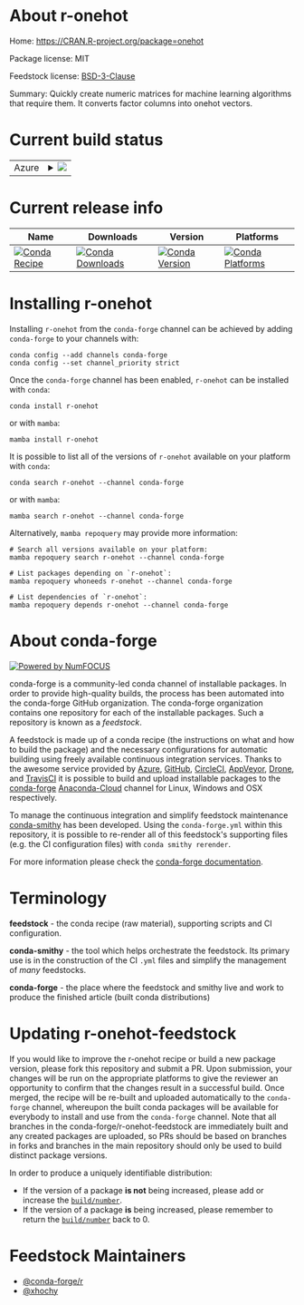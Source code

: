 About r-onehot
==============

Home: https://CRAN.R-project.org/package=onehot

Package license: MIT

Feedstock license: [BSD-3-Clause](https://github.com/conda-forge/r-onehot-feedstock/blob/main/LICENSE.txt)

Summary: Quickly create numeric matrices for machine learning algorithms that require them. It converts factor columns into onehot vectors.

Current build status
====================


<table>
    
  <tr>
    <td>Azure</td>
    <td>
      <details>
        <summary>
          <a href="https://dev.azure.com/conda-forge/feedstock-builds/_build/latest?definitionId=7206&branchName=main">
            <img src="https://dev.azure.com/conda-forge/feedstock-builds/_apis/build/status/r-onehot-feedstock?branchName=main">
          </a>
        </summary>
        <table>
          <thead><tr><th>Variant</th><th>Status</th></tr></thead>
          <tbody><tr>
              <td>linux_64_r_base4.1</td>
              <td>
                <a href="https://dev.azure.com/conda-forge/feedstock-builds/_build/latest?definitionId=7206&branchName=main">
                  <img src="https://dev.azure.com/conda-forge/feedstock-builds/_apis/build/status/r-onehot-feedstock?branchName=main&jobName=linux&configuration=linux_64_r_base4.1" alt="variant">
                </a>
              </td>
            </tr><tr>
              <td>linux_64_r_base4.2</td>
              <td>
                <a href="https://dev.azure.com/conda-forge/feedstock-builds/_build/latest?definitionId=7206&branchName=main">
                  <img src="https://dev.azure.com/conda-forge/feedstock-builds/_apis/build/status/r-onehot-feedstock?branchName=main&jobName=linux&configuration=linux_64_r_base4.2" alt="variant">
                </a>
              </td>
            </tr><tr>
              <td>osx_64_r_base4.1</td>
              <td>
                <a href="https://dev.azure.com/conda-forge/feedstock-builds/_build/latest?definitionId=7206&branchName=main">
                  <img src="https://dev.azure.com/conda-forge/feedstock-builds/_apis/build/status/r-onehot-feedstock?branchName=main&jobName=osx&configuration=osx_64_r_base4.1" alt="variant">
                </a>
              </td>
            </tr><tr>
              <td>osx_64_r_base4.2</td>
              <td>
                <a href="https://dev.azure.com/conda-forge/feedstock-builds/_build/latest?definitionId=7206&branchName=main">
                  <img src="https://dev.azure.com/conda-forge/feedstock-builds/_apis/build/status/r-onehot-feedstock?branchName=main&jobName=osx&configuration=osx_64_r_base4.2" alt="variant">
                </a>
              </td>
            </tr><tr>
              <td>win_64</td>
              <td>
                <a href="https://dev.azure.com/conda-forge/feedstock-builds/_build/latest?definitionId=7206&branchName=main">
                  <img src="https://dev.azure.com/conda-forge/feedstock-builds/_apis/build/status/r-onehot-feedstock?branchName=main&jobName=win&configuration=win_64_" alt="variant">
                </a>
              </td>
            </tr>
          </tbody>
        </table>
      </details>
    </td>
  </tr>
</table>

Current release info
====================

| Name | Downloads | Version | Platforms |
| --- | --- | --- | --- |
| [![Conda Recipe](https://img.shields.io/badge/recipe-r--onehot-green.svg)](https://anaconda.org/conda-forge/r-onehot) | [![Conda Downloads](https://img.shields.io/conda/dn/conda-forge/r-onehot.svg)](https://anaconda.org/conda-forge/r-onehot) | [![Conda Version](https://img.shields.io/conda/vn/conda-forge/r-onehot.svg)](https://anaconda.org/conda-forge/r-onehot) | [![Conda Platforms](https://img.shields.io/conda/pn/conda-forge/r-onehot.svg)](https://anaconda.org/conda-forge/r-onehot) |

Installing r-onehot
===================

Installing `r-onehot` from the `conda-forge` channel can be achieved by adding `conda-forge` to your channels with:

```
conda config --add channels conda-forge
conda config --set channel_priority strict
```

Once the `conda-forge` channel has been enabled, `r-onehot` can be installed with `conda`:

```
conda install r-onehot
```

or with `mamba`:

```
mamba install r-onehot
```

It is possible to list all of the versions of `r-onehot` available on your platform with `conda`:

```
conda search r-onehot --channel conda-forge
```

or with `mamba`:

```
mamba search r-onehot --channel conda-forge
```

Alternatively, `mamba repoquery` may provide more information:

```
# Search all versions available on your platform:
mamba repoquery search r-onehot --channel conda-forge

# List packages depending on `r-onehot`:
mamba repoquery whoneeds r-onehot --channel conda-forge

# List dependencies of `r-onehot`:
mamba repoquery depends r-onehot --channel conda-forge
```


About conda-forge
=================

[![Powered by
NumFOCUS](https://img.shields.io/badge/powered%20by-NumFOCUS-orange.svg?style=flat&colorA=E1523D&colorB=007D8A)](https://numfocus.org)

conda-forge is a community-led conda channel of installable packages.
In order to provide high-quality builds, the process has been automated into the
conda-forge GitHub organization. The conda-forge organization contains one repository
for each of the installable packages. Such a repository is known as a *feedstock*.

A feedstock is made up of a conda recipe (the instructions on what and how to build
the package) and the necessary configurations for automatic building using freely
available continuous integration services. Thanks to the awesome service provided by
[Azure](https://azure.microsoft.com/en-us/services/devops/), [GitHub](https://github.com/),
[CircleCI](https://circleci.com/), [AppVeyor](https://www.appveyor.com/),
[Drone](https://cloud.drone.io/welcome), and [TravisCI](https://travis-ci.com/)
it is possible to build and upload installable packages to the
[conda-forge](https://anaconda.org/conda-forge) [Anaconda-Cloud](https://anaconda.org/)
channel for Linux, Windows and OSX respectively.

To manage the continuous integration and simplify feedstock maintenance
[conda-smithy](https://github.com/conda-forge/conda-smithy) has been developed.
Using the ``conda-forge.yml`` within this repository, it is possible to re-render all of
this feedstock's supporting files (e.g. the CI configuration files) with ``conda smithy rerender``.

For more information please check the [conda-forge documentation](https://conda-forge.org/docs/).

Terminology
===========

**feedstock** - the conda recipe (raw material), supporting scripts and CI configuration.

**conda-smithy** - the tool which helps orchestrate the feedstock.
                   Its primary use is in the construction of the CI ``.yml`` files
                   and simplify the management of *many* feedstocks.

**conda-forge** - the place where the feedstock and smithy live and work to
                  produce the finished article (built conda distributions)


Updating r-onehot-feedstock
===========================

If you would like to improve the r-onehot recipe or build a new
package version, please fork this repository and submit a PR. Upon submission,
your changes will be run on the appropriate platforms to give the reviewer an
opportunity to confirm that the changes result in a successful build. Once
merged, the recipe will be re-built and uploaded automatically to the
`conda-forge` channel, whereupon the built conda packages will be available for
everybody to install and use from the `conda-forge` channel.
Note that all branches in the conda-forge/r-onehot-feedstock are
immediately built and any created packages are uploaded, so PRs should be based
on branches in forks and branches in the main repository should only be used to
build distinct package versions.

In order to produce a uniquely identifiable distribution:
 * If the version of a package **is not** being increased, please add or increase
   the [``build/number``](https://docs.conda.io/projects/conda-build/en/latest/resources/define-metadata.html#build-number-and-string).
 * If the version of a package **is** being increased, please remember to return
   the [``build/number``](https://docs.conda.io/projects/conda-build/en/latest/resources/define-metadata.html#build-number-and-string)
   back to 0.

Feedstock Maintainers
=====================

* [@conda-forge/r](https://github.com/conda-forge/r/)
* [@xhochy](https://github.com/xhochy/)

